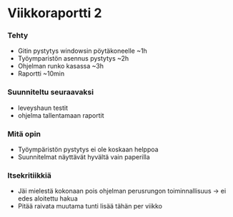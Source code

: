# Viikkoraportti 2

### Tehty
* Gitin pystytys windowsin pöytäkoneelle ~1h
* Työymparistön asennus pystytys ~2h
* Ohjelman runko kasassa ~3h
* Raportti ~10min

### Suunniteltu seuraavaksi
* leveyshaun testit
* ohjelma tallentamaan raportit

### Mitä opin
* Työympäristön pystytys ei ole koskaan helppoa
* Suunnitelmat näyttävät hyvältä vain paperilla

### Itsekritiikkiä
* Jäi mielestä kokonaan pois ohjelman perusrungon toiminnallisuus -> ei edes aloitettu hakua
* Pitää raivata muutama tunti lisää tähän per viikko

